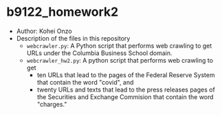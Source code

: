 # b9122_homework2

- Author: Kohei Onzo
- Description of the files in this repository
  - `webcrawler.py`: A Python script that performs web crawling to get URLs under the Columbia Business School domain.
  - `webcrawler_hw2.py`: A python script that performs web crawling to get
    - ten URLs that lead to the pages of the Federal Reserve System that contain the word "covid", and 
    - twenty URLs and texts that lead to the press releases pages of the Securities and Exchange Commision that contain the word "charges."
